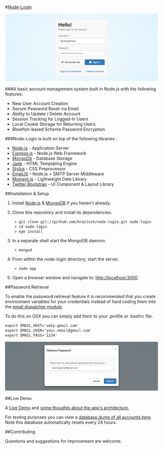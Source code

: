 #[Node-Login](https://nodejs-login.herokuapp.com)

[![node-login](./readme.img/node-login.jpg?raw=true)](https://nodejs-login.herokuapp.com)

###A basic account management system built in Node.js with the following features:

* New User Account Creation
* Secure Password Reset via Email
* Ability to Update / Delete Account
* Session Tracking for Logged-In Users
* Local Cookie Storage for Returning Users
* Blowfish-based Scheme Password Encryption


###Node-Login is built on top of the following libraries :

* [Node.js](http://nodejs.org/) - Application Server
* [Express.js](http://expressjs.com/) - Node.js Web Framework
* [MongoDb](http://mongodb.org/) - Database Storage
* [Jade](http://jade-lang.com/) - HTML Templating Engine
* [Stylus](http://stylus-lang.com/) - CSS Preprocessor
* [EmailJS](http://github.com/eleith/emailjs) - Node.js > SMTP Server Middleware
* [Moment.js](http://momentjs.com/) - Lightweight Date Library
* [Twitter Bootstrap](http://twitter.github.com/bootstrap/) - UI Component & Layout Library


##Installation & Setup
1. Install [Node.js](https://nodejs.org/) & [MongoDB](https://www.mongodb.org/) if you haven't already.
2. Clone this repository and install its dependencies.
		
		> git clone git://github.com/braitsch/node-login.git node-login
		> cd node-login
		> npm install
		
3. In a separate shell start the MongoDB daemon.

		> mongod

4. From within the node-login directory, start the server.

		> node app
		
5. Open a browser window and navigate to: [http://localhost:3000](http://localhost:3000)

##Password Retrieval

To enable the password retrieval feature it is recommended that you create environment variables for your credentials instead of hard coding them into the [email dispatcher module](https://github.com/braitsch/node-login/blob/master/app/server/modules/email-dispatcher.js).

To do this on OSX you can simply add them to your .profile or .bashrc file.

	export EMAIL_HOST='smtp.gmail.com'
	export EMAIL_USER='your.email@gmail.com'
	export EMAIL_PASS='1234'

[![node-login](./readme.img/retrieve-password.jpg?raw=true)](https://nodejs-login.herokuapp.com)

##Live Demo

A [Live Demo](https://nodejs-login.herokuapp.com) and [some thoughts about the app's architecture.](http://kitchen.braitsch.io/building-a-login-system-in-node-js-and-mongodb/)

For testing purposes you can view a [database dump of all accounts here](https://nodejs-login.herokuapp.com/print).    
Note this database automatically resets every 24 hours.

##Contributing

Questions and suggestions for improvement are welcome.

